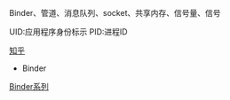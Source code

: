 Binder、管道、消息队列、socket、共享内存、信号量、信号

UID:应用程序身份标示 
PID:进程ID

[知乎](https://www.zhihu.com/question/39440766/answer/89210950)

- Binder

[Binder系列](http://gityuan.com/2015/10/31/binder-prepare/)
 